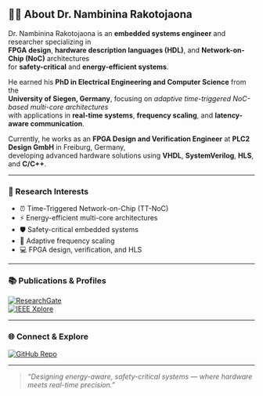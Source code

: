 ## 👨‍💻 About Dr. Nambinina Rakotojaona

Dr. Nambinina Rakotojaona is an **embedded systems engineer** and researcher specializing in  
**FPGA design**, **hardware description languages (HDL)**, and **Network-on-Chip (NoC)** architectures  
for **safety-critical** and **energy-efficient systems**.

He earned his **PhD in Electrical Engineering and Computer Science** from the  
**University of Siegen, Germany**, focusing on *adaptive time-triggered NoC-based multi-core architectures*  
with applications in **real-time systems**, **frequency scaling**, and **latency-aware communication**.

Currently, he works as an **FPGA Design and Verification Engineer** at **PLC2 Design GmbH** in Freiburg, Germany,  
developing advanced hardware solutions using **VHDL**, **SystemVerilog**, **HLS**, and **C/C++**.

---

### 🔬 Research Interests

- ⏰ Time-Triggered Network-on-Chip (TT-NoC)  
- ⚡ Energy-efficient multi-core architectures  
- 🛡️ Safety-critical embedded systems  
- 🔄 Adaptive frequency scaling  
- 💻 FPGA design, verification, and HLS  

---

### 📚 Publications & Profiles

[![ResearchGate](https://img.shields.io/badge/ResearchGate-Profile-00ccbb?logo=researchgate&style=flat-square)](https://www.researchgate.net/profile/Rakotojaona-Nambinina-2)  
[![IEEE Xplore](https://img.shields.io/badge/IEEE-Xplore-ff0000?logo=ieee&style=flat-square)](https://ieeexplore.ieee.org/author/37089203424)

---

### 🌐 Connect & Explore

[![GitHub Repo](https://img.shields.io/badge/GitHub-FreeVHDL-181717?logo=github&style=flat-square)](https://github.com/FPGA-Mada/freevhdl)

---

> *“Designing energy-aware, safety-critical systems — where hardware meets real-time precision.”*
